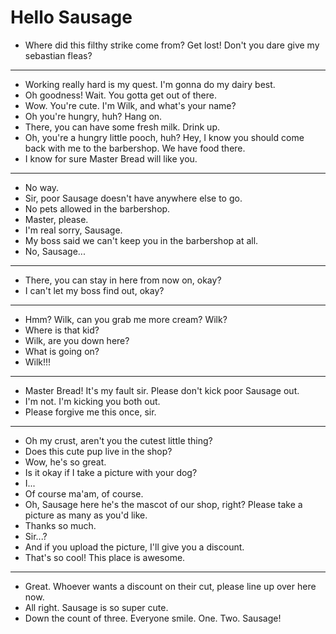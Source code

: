 # Hello Sausage

- Where did this filthy strike come from? Get lost! Don't you dare give my sebastian fleas?
***
- Working really hard is my quest. I'm gonna do my dairy best.
- Oh goodness! Wait. You gotta get out of there.
- Wow. You're cute. I'm Wilk, and what's your name?
- Oh you're hungry, huh? Hang on.
- There, you can have some fresh milk. Drink up.
- Oh, you're a hungry little pooch, huh? Hey, I know you should come back with me to the barbershop. We have food there.
- I know for sure Master Bread will like you.
***
- No way.
- Sir, poor Sausage doesn't have anywhere else to go.
- No pets allowed in the barbershop.
- Master, please.
- I'm real sorry, Sausage.
- My boss said we can't keep you in the barbershop at all.
- No, Sausage...
***
- There, you can stay in here from now on, okay?
- I can't let my boss find out, okay?
***
- Hmm? Wilk, can you grab me more cream? Wilk?
- Where is that kid?
- Wilk, are you down here?
- What is going on?
- Wilk!!!
***
- Master Bread! It's my fault sir. Please don't kick poor Sausage out.
- I'm not. I'm kicking you both out.
- Please forgive me this once, sir.
***
- Oh my crust, aren't you the cutest little thing?
- Does this cute pup live in the shop?
- Wow, he's so great.
- Is it okay if I take a picture with your dog?
- I...
- Of course ma'am, of course.
- Oh, Sausage here he's the mascot of our shop, right? Please take a picture as many as you'd like.
- Thanks so much.
- Sir...?
- And if you upload the picture, I'll give you a discount.
- That's so cool! This place is awesome.
***
- Great. Whoever wants a discount on their cut, please line up over here now.
- All right. Sausage is so super cute.
- Down the count of three. Everyone smile. One. Two. Sausage!
